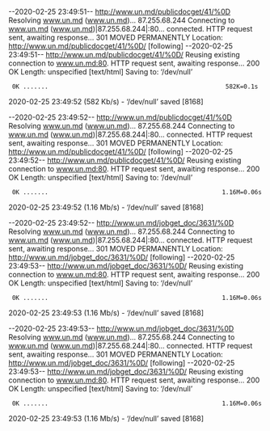 --2020-02-25 23:49:51--  http://www.un.md/publicdocget/41/%0D
Resolving www.un.md (www.un.md)... 87.255.68.244
Connecting to www.un.md (www.un.md)|87.255.68.244|:80... connected.
HTTP request sent, awaiting response... 301 MOVED PERMANENTLY
Location: http://www.un.md/publicdocget/41/%0D/ [following]
--2020-02-25 23:49:51--  http://www.un.md/publicdocget/41/%0D/
Reusing existing connection to www.un.md:80.
HTTP request sent, awaiting response... 200 OK
Length: unspecified [text/html]
Saving to: ‘/dev/null’

     0K .......                                                 582K=0.1s

2020-02-25 23:49:52 (582 Kb/s) - ‘/dev/null’ saved [8168]

--2020-02-25 23:49:52--  http://www.un.md/publicdocget/41/%0D
Resolving www.un.md (www.un.md)... 87.255.68.244
Connecting to www.un.md (www.un.md)|87.255.68.244|:80... connected.
HTTP request sent, awaiting response... 301 MOVED PERMANENTLY
Location: http://www.un.md/publicdocget/41/%0D/ [following]
--2020-02-25 23:49:52--  http://www.un.md/publicdocget/41/%0D/
Reusing existing connection to www.un.md:80.
HTTP request sent, awaiting response... 200 OK
Length: unspecified [text/html]
Saving to: ‘/dev/null’

     0K .......                                                1.16M=0.06s

2020-02-25 23:49:52 (1.16 Mb/s) - ‘/dev/null’ saved [8168]

--2020-02-25 23:49:52--  http://www.un.md/jobget_doc/3631/%0D
Resolving www.un.md (www.un.md)... 87.255.68.244
Connecting to www.un.md (www.un.md)|87.255.68.244|:80... connected.
HTTP request sent, awaiting response... 301 MOVED PERMANENTLY
Location: http://www.un.md/jobget_doc/3631/%0D/ [following]
--2020-02-25 23:49:53--  http://www.un.md/jobget_doc/3631/%0D/
Reusing existing connection to www.un.md:80.
HTTP request sent, awaiting response... 200 OK
Length: unspecified [text/html]
Saving to: ‘/dev/null’

     0K .......                                                1.16M=0.06s

2020-02-25 23:49:53 (1.16 Mb/s) - ‘/dev/null’ saved [8168]

--2020-02-25 23:49:53--  http://www.un.md/jobget_doc/3631/%0D
Resolving www.un.md (www.un.md)... 87.255.68.244
Connecting to www.un.md (www.un.md)|87.255.68.244|:80... connected.
HTTP request sent, awaiting response... 301 MOVED PERMANENTLY
Location: http://www.un.md/jobget_doc/3631/%0D/ [following]
--2020-02-25 23:49:53--  http://www.un.md/jobget_doc/3631/%0D/
Reusing existing connection to www.un.md:80.
HTTP request sent, awaiting response... 200 OK
Length: unspecified [text/html]
Saving to: ‘/dev/null’

     0K .......                                                1.16M=0.06s

2020-02-25 23:49:53 (1.16 Mb/s) - ‘/dev/null’ saved [8168]

